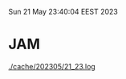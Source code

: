 Sun 21 May 23:40:04 EEST 2023
# JAM
<a href='./cache/202305/21_23.log'>./cache/202305/21_23.log</a>
